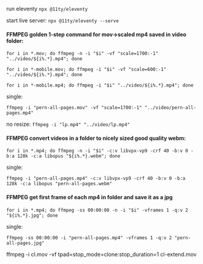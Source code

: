 run eleventy
`npx @11ty/eleventy`

start live server:
`npx @11ty/eleventy --serve`


#### FFMPEG golden 1-step command for mov->scaled mp4 saved in video folder:
`for i in *.mov; do ffmpeg -n -i "$i" -vf "scale=1700:-1" "../video/${i%.*}.mp4"; done`

`for i in *-mobile.mov; do ffmpeg -i "$i" -vf "scale=600:-1" "../video/${i%.*}.mp4"; done`

`for i in *-mobile.mp4; do ffmpeg -i "$i" "../video/${i%.*}.mp4"; done`

single:

`ffmpeg -i "pern-all-pages.mov" -vf "scale=1700:-1" "../video/pern-all-pages.mp4"`

no resize:
`ffmpeg -i "lp.mp4" "../video/lp.mp4"`

#### FFMPEG convert videos in a folder to nicely sized good quality webm:
`for i in *.mp4; do ffmpeg -n -i "$i" -c:v libvpx-vp9 -crf 40 -b:v 0 -b:a 128k -c:a libopus "${i%.*}.webm"; done`

single:

`ffmpeg -i "pern-all-pages.mp4" -c:v libvpx-vp9 -crf 40 -b:v 0 -b:a 128k -c:a libopus "pern-all-pages.webm"`

#### FFMPEG get first frame of each mp4 in folder and save it as a jpg
`for i in *.mp4; do ffmpeg -ss 00:00:00 -n -i "$i" -vframes 1 -q:v 2 "${i%.*}.jpg"; done`

single:

`ffmpeg -ss 00:00:00 -i "pern-all-pages.mp4" -vframes 1 -q:v 2 "pern-all-pages.jpg"`




ffmpeg -i cl.mov -vf tpad=stop_mode=clone:stop_duration=1 cl-extend.mov
